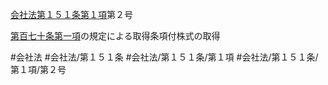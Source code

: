 [会社法第１５１条第１項](会社法＿＿＿＿第１５１条第１項)第２号

[第百七十条第一項](会社法＿＿＿＿第１７０条第１項)の規定による取得条項付株式の取得


#会社法
#会社法/第１５１条
#会社法/第１５１条/第１項
#会社法/第１５１条/第１項/第２号
